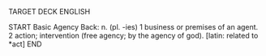 TARGET DECK
ENGLISH

START
Basic
Agency
Back: n. (pl. -ies) 1 business or premises of an agent. 2 action; intervention (free agency; by the agency of god). [latin: related to *act]
END
